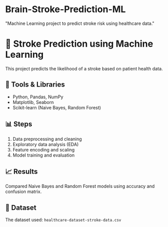 # Brain-Stroke-Prediction-ML
"Machine Learning project to predict stroke risk using healthcare data."
# 🧠 Stroke Prediction using Machine Learning

This project predicts the likelihood of a stroke based on patient health data.

## 🔧 Tools & Libraries
- Python, Pandas, NumPy
- Matplotlib, Seaborn
- Scikit-learn (Naive Bayes, Random Forest)

## 📊 Steps
1. Data preprocessing and cleaning
2. Exploratory data analysis (EDA)
3. Feature encoding and scaling
4. Model training and evaluation

## 📈 Results
Compared Naive Bayes and Random Forest models using accuracy and confusion matrix.

## 🧾 Dataset
The dataset used: `healthcare-dataset-stroke-data.csv`
